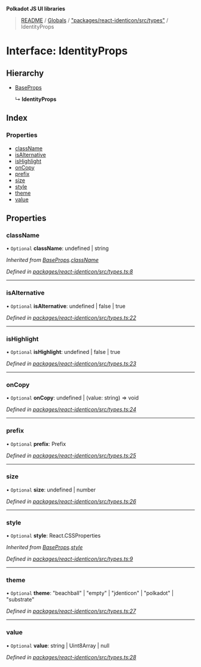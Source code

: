 **Polkadot JS UI libraries**

> [README](../README.md) / [Globals](../globals.md) / ["packages/react-identicon/src/types"](../modules/_packages_react_identicon_src_types_.md) / IdentityProps

# Interface: IdentityProps

## Hierarchy

* [BaseProps](_packages_react_identicon_src_types_.baseprops.md)

  ↳ **IdentityProps**

## Index

### Properties

* [className](_packages_react_identicon_src_types_.identityprops.md#classname)
* [isAlternative](_packages_react_identicon_src_types_.identityprops.md#isalternative)
* [isHighlight](_packages_react_identicon_src_types_.identityprops.md#ishighlight)
* [onCopy](_packages_react_identicon_src_types_.identityprops.md#oncopy)
* [prefix](_packages_react_identicon_src_types_.identityprops.md#prefix)
* [size](_packages_react_identicon_src_types_.identityprops.md#size)
* [style](_packages_react_identicon_src_types_.identityprops.md#style)
* [theme](_packages_react_identicon_src_types_.identityprops.md#theme)
* [value](_packages_react_identicon_src_types_.identityprops.md#value)

## Properties

### className

• `Optional` **className**: undefined \| string

*Inherited from [BaseProps](_packages_react_identicon_src_types_.baseprops.md).[className](_packages_react_identicon_src_types_.baseprops.md#classname)*

*Defined in [packages/react-identicon/src/types.ts:8](https://github.com/polkadot-js/ui/blob/678d4dc5/packages/react-identicon/src/types.ts#L8)*

___

### isAlternative

• `Optional` **isAlternative**: undefined \| false \| true

*Defined in [packages/react-identicon/src/types.ts:22](https://github.com/polkadot-js/ui/blob/678d4dc5/packages/react-identicon/src/types.ts#L22)*

___

### isHighlight

• `Optional` **isHighlight**: undefined \| false \| true

*Defined in [packages/react-identicon/src/types.ts:23](https://github.com/polkadot-js/ui/blob/678d4dc5/packages/react-identicon/src/types.ts#L23)*

___

### onCopy

• `Optional` **onCopy**: undefined \| (value: string) => void

*Defined in [packages/react-identicon/src/types.ts:24](https://github.com/polkadot-js/ui/blob/678d4dc5/packages/react-identicon/src/types.ts#L24)*

___

### prefix

• `Optional` **prefix**: Prefix

*Defined in [packages/react-identicon/src/types.ts:25](https://github.com/polkadot-js/ui/blob/678d4dc5/packages/react-identicon/src/types.ts#L25)*

___

### size

• `Optional` **size**: undefined \| number

*Defined in [packages/react-identicon/src/types.ts:26](https://github.com/polkadot-js/ui/blob/678d4dc5/packages/react-identicon/src/types.ts#L26)*

___

### style

• `Optional` **style**: React.CSSProperties

*Inherited from [BaseProps](_packages_react_identicon_src_types_.baseprops.md).[style](_packages_react_identicon_src_types_.baseprops.md#style)*

*Defined in [packages/react-identicon/src/types.ts:9](https://github.com/polkadot-js/ui/blob/678d4dc5/packages/react-identicon/src/types.ts#L9)*

___

### theme

• `Optional` **theme**: \"beachball\" \| \"empty\" \| \"jdenticon\" \| \"polkadot\" \| \"substrate\"

*Defined in [packages/react-identicon/src/types.ts:27](https://github.com/polkadot-js/ui/blob/678d4dc5/packages/react-identicon/src/types.ts#L27)*

___

### value

• `Optional` **value**: string \| Uint8Array \| null

*Defined in [packages/react-identicon/src/types.ts:28](https://github.com/polkadot-js/ui/blob/678d4dc5/packages/react-identicon/src/types.ts#L28)*
